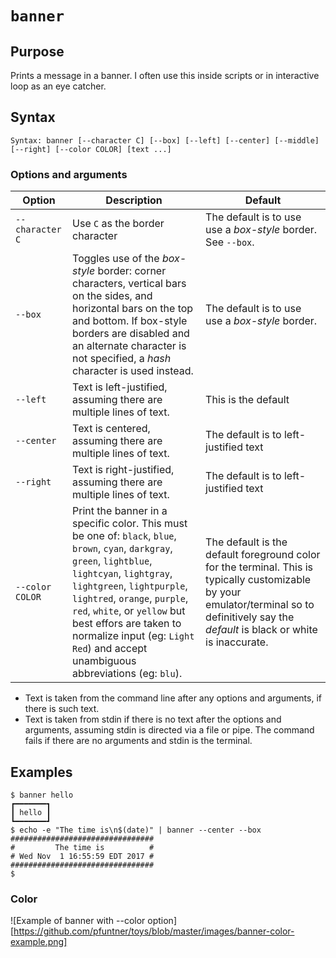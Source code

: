 # `banner`

## Purpose
Prints a message in a banner.  I often use this inside scripts or in interactive loop as an eye catcher.

## Syntax
```
Syntax: banner [--character C] [--box] [--left] [--center] [--middle] [--right] [--color COLOR] [text ...]
```

### Options and arguments
| Option | Description | Default |
| ------ | ----------- | ------- |
|  `--character C`  | Use `C` as the border character | The default is to use use a _box-style_ border.  See `--box`. |
|  `--box`  | Toggles use of the _box-style_ border: corner characters, vertical bars on the sides, and horizontal bars on the top and bottom. If box-style borders are disabled and an alternate character is not specified, a _hash_ character is used instead. | The default is to use use a _box-style_ border.  |
|  `--left`  | Text is left-justified, assuming there are multiple lines of text. | This is the default |
|  `--center`  | Text is centered, assuming there are multiple lines of text. | The default is to left-justified text |
|  `--right`  | Text is right-justified, assuming there are multiple lines of text. | The default is to left-justified text |
| `--color COLOR` | Print the banner in a specific color.  This must be one of: `black`, `blue`, `brown`, `cyan`, `darkgray`, `green`, `lightblue`, `lightcyan`, `lightgray`, `lightgreen`, `lightpurple`, `lightred`, `orange`, `purple`, `red`, `white`, or `yellow` but best effors are taken  to normalize input (eg: `Light Red`) and accept unambiguous abbreviations (eg: `blu`). | The default is the default foreground color for the terminal.  This is typically customizable by your emulator/terminal so to definitively say the _default_ is black or white is inaccurate. |

- Text is taken from the command line after any options and arguments, if there is such text.
- Text is taken from stdin if there is no text after the options and arguments, assuming stdin is directed via a file or pipe.  The command fails if there are no arguments and stdin is the terminal.

## Examples

```
$ banner hello
┏━━━━━━━┓
┃ hello ┃
┗━━━━━━━┛
$ echo -e "The time is\n$(date)" | banner --center --box
################################
#         The time is          #
# Wed Nov  1 16:55:59 EDT 2017 #
################################
$ 
```

### Color

![Example of banner with --color option][https://github.com/pfuntner/toys/blob/master/images/banner-color-example.png]